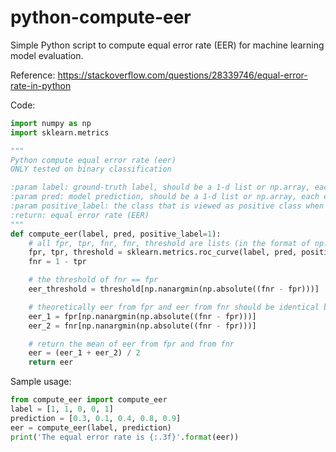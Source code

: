 # python-compute-eer
Simple Python script to compute equal error rate (EER) for machine learning model evaluation.

Reference: https://stackoverflow.com/questions/28339746/equal-error-rate-in-python

Code:

```python
import numpy as np
import sklearn.metrics

"""
Python compute equal error rate (eer)
ONLY tested on binary classification

:param label: ground-truth label, should be a 1-d list or np.array, each element represents the ground-truth label of one sample
:param pred: model prediction, should be a 1-d list or np.array, each element represents the model prediction of one sample
:param positive_label: the class that is viewed as positive class when computing EER
:return: equal error rate (EER)
"""
def compute_eer(label, pred, positive_label=1):
    # all fpr, tpr, fnr, fnr, threshold are lists (in the format of np.array)
    fpr, tpr, threshold = sklearn.metrics.roc_curve(label, pred, positive_label)
    fnr = 1 - tpr

    # the threshold of fnr == fpr
    eer_threshold = threshold[np.nanargmin(np.absolute((fnr - fpr)))]

    # theoretically eer from fpr and eer from fnr should be identical but they can be slightly differ in reality
    eer_1 = fpr[np.nanargmin(np.absolute((fnr - fpr)))]
    eer_2 = fnr[np.nanargmin(np.absolute((fnr - fpr)))]

    # return the mean of eer from fpr and from fnr
    eer = (eer_1 + eer_2) / 2
    return eer
```

Sample usage:
```python
from compute_eer import compute_eer
label = [1, 1, 0, 0, 1]
prediction = [0.3, 0.1, 0.4, 0.8, 0.9]
eer = compute_eer(label, prediction)
print('The equal error rate is {:.3f}'.format(eer))
```
